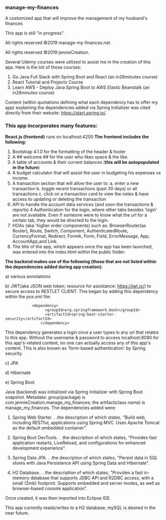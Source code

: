 ### manage-my-finances
A customized app that will improve the management of my husband's finances

This app is still "in progress".

All rights reserved ©2019 manage-my-finances.net.   

All rights reserved ©2019 jennieCreation.

Several Udemy courses were utilized to assist me in the creation of this app. Here is the list of those courses:
1) Go Java Full Stack with Spring Boot and React (an in28minutes course)
2) React Tutorial and Projects Course
3) Learn AWS - Deploy Java Spring Boot to AWS Elastic Beanstalk (an in28minutes course)

Content (within quotations defining what each dependency has to offer my app) explaining the dependencies added via Spring Initializer 
was cited directly from their website:  https://start.spring.io/.

### This app incorporates many features:

**React.js (frontend)**  runs on localhost:4200
**The frontend includes the following:**
1) Bootstrap 4.1.0 for the formatting of the header & footer
2) A ## welcome ## for the user who likes space & the like.
3) A table of accounts & their current balances (**this will be autopopulated in the future**)
3) A budget calculator that will assist the user in budgeting his expenses vs income.
4) A transaction section that will allow the user to:
   a. enter a new transaction
   b. toggle recent transactions (past 30 days) or all transactions
   c. click on a transaction card to view the notes & have access to updating or deleting the transaction
5) API to handle the account data services (and soon the transactions & reports)
4 Authentication for the login, where other tabs besides 'login' are not available.  Even if someone were to know what the url for a certain tab, they would be directed to the login.
6) HOAs (aka 'higher order components) such as: BrowserRouter(as Router), Route, Switch, Component, AuthenticatedRoute, CurrencyFormat, Redirect, Formik, Form, Field, ErrorMessage, App, AccountApp,and Link.
7) The title of the app, which appears once the app has been launched, was entered into the index.html within the public folder.

**The backend makes use of the following (those that are not listed within the dependencies added during app creation):**

a) various annotations

b) JWT(aka JSON web token; resource for assistance: https://jwt.io/) to secure access to RESTLET CLIENT. This began by adding this dependency within the pox.xml file:
            
                <dependency>
                      <groupId>org.springframework.boot</groupId>
                      <artifactId>spring-boot-starter-security</artifactId>
                    </dependency>
 
This dependency generates a login once a user types in any url that relates to this app. Without the username & password to access localhost:8080 for this app's-related content, no one can actually access any of this app's content. This is also known as 'form-based authentication' by Spring security.

c) JPA

d) Hibernate

e) Spring Boot

Java (backend) was initialized via Spring Initializer with Spring Boot snapshot. Metadata: group(package) is com.jennieCreation.manage_my_finances; the artifact(class name) is manage_my_finances. The dependencies added were:

1) Spring Web Starter. . .the description of which states, "Build web, including RESTful, applications using Spring MVC. Uses Apache Tomcat as the default embedded container".

2) Spring Boot DevTools. . .the description of which states, "Provides fast application restarts, LiveReload, and configurations for enhanced development experience".

3) Spring Data JPA. . .the description of which states, "Persist data in SQL stores with Java Persistence API using Spring Data and Hibernate".

4) H2 Database. . .the description of which states, "Provides a fast in-memory database that supports JDBC API and R2DBC access, with a small (2mb) footprint. Supports embedded and server modes, as well as browser-based console application".

Once created, it was then imported into Eclipse IDE.

This app currently reads/writes to a H2 database; mySQL is desired in the near future.




